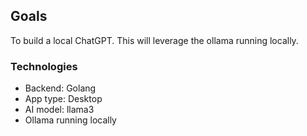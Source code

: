 ## Goals
To build a local ChatGPT. This will leverage the ollama running locally.


### Technologies
* Backend: Golang
* App type: Desktop
* AI model: llama3
* Ollama running locally
